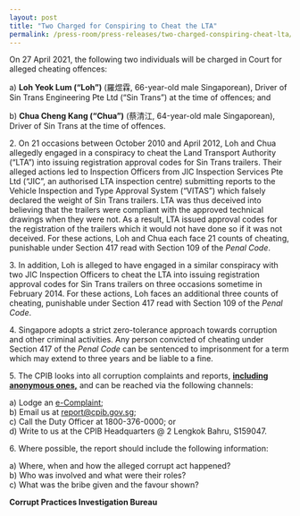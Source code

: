```yaml
---
layout: post
title: "Two Charged for Conspiring to Cheat the LTA"
permalink: /press-room/press-releases/two-charged-conspiring-cheat-lta/
---
```


On 27 April 2021, the following two individuals will be charged in Court for alleged cheating offences:

a) **Loh Yeok Lum (“Loh”)** (羅煜霖, 66-year-old male Singaporean), Driver of Sin Trans Engineering Pte Ltd (“Sin Trans”) at the time of offences; and

b) **Chua Cheng Kang (“Chua”)** (蔡清江, 64-year-old male Singaporean), Driver of Sin Trans at the time of offences.

2\.        On 21 occasions between October 2010 and April 2012, Loh and Chua allegedly engaged in a conspiracy to cheat the Land Transport Authority (“LTA”) into issuing registration approval codes for Sin Trans trailers. Their alleged actions led to Inspection Officers from JIC Inspection Services Pte Ltd (“JIC”, an authorised LTA inspection centre) submitting reports to the Vehicle Inspection and Type Approval System (“VITAS”) which falsely declared the weight of Sin Trans trailers. LTA was thus deceived into believing that the trailers were compliant with the approved technical drawings when they were not. As a result, LTA issued approval codes for the registration of the trailers which it would not have done so if it was not deceived. For these actions, Loh and Chua each face 21 counts of cheating, punishable under Section 417 read with Section 109 of the *Penal Code*.

3\.        In addition, Loh is alleged to have engaged in a similar conspiracy with two JIC Inspection Officers to cheat the LTA into issuing registration approval codes for Sin Trans trailers on three occasions sometime in February 2014. For these actions, Loh faces an additional three counts of cheating, punishable under Section 417 read with Section 109 of the *Penal Code*.

4\.        Singapore adopts a strict zero-tolerance approach towards corruption and other criminal activities. Any person convicted of cheating under Section 417 of the *Penal Code* can be sentenced to imprisonment for a term which may extend to three years and be liable to a fine.

5\.        The CPIB looks into all corruption complaints and reports, <u><b>including anonymous ones,</b></u> and can be reached via the following channels:

a) Lodge an [e-Complaint](/e-services/e-complaint-for-corrupt-conduct);<br>
b) Email us at report@cpib.gov.sg;<br>
c) Call the Duty Officer at 1800-376-0000; or<br>
d) Write to us at the CPIB Headquarters @ 2 Lengkok Bahru, S159047.

6\.        Where possible, the report should include the following information:

a) Where, when and how the alleged corrupt act happened?<br>
b) Who was involved and what were their roles?<br>
c) What was the bribe given and the favour shown?<br>


**Corrupt Practices Investigation Bureau**

